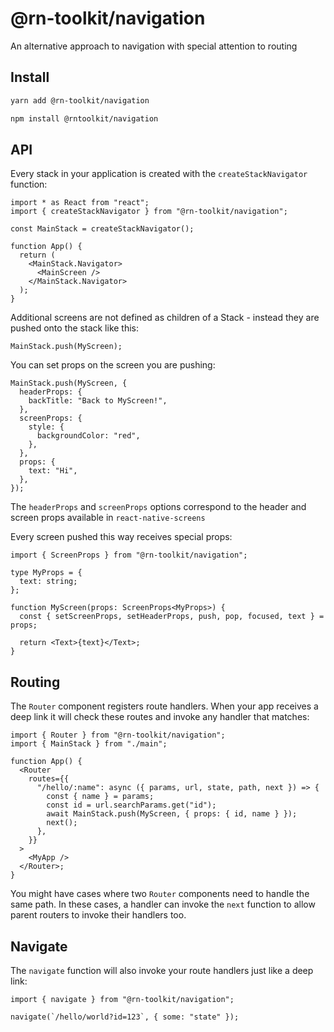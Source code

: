 # @rn-toolkit/navigation

An alternative approach to navigation with special attention to routing

## Install

```bash
yarn add @rn-toolkit/navigation
```

```bash
npm install @rntoolkit/navigation
```

## API

Every stack in your application is created with the `createStackNavigator` function:

```tsx
import * as React from "react";
import { createStackNavigator } from "@rn-toolkit/navigation";

const MainStack = createStackNavigator();

function App() {
  return (
    <MainStack.Navigator>
      <MainScreen />
    </MainStack.Navigator>
  );
}
```

Additional screens are not defined as children of a Stack - instead they are pushed onto the stack like this:

```tsx
MainStack.push(MyScreen);
```

You can set props on the screen you are pushing:

```tsx
MainStack.push(MyScreen, {
  headerProps: {
    backTitle: "Back to MyScreen!",
  },
  screenProps: {
    style: {
      backgroundColor: "red",
    },
  },
  props: {
    text: "Hi",
  },
});
```

The `headerProps` and `screenProps` options correspond to the header and screen props available in `react-native-screens`

Every screen pushed this way receives special props:

```tsx
import { ScreenProps } from "@rn-toolkit/navigation";

type MyProps = {
  text: string;
};

function MyScreen(props: ScreenProps<MyProps>) {
  const { setScreenProps, setHeaderProps, push, pop, focused, text } = props;

  return <Text>{text}</Text>;
}
```

## Routing

The `Router` component registers route handlers. When your app receives a deep link it will check these routes and invoke any handler that matches:

```tsx
import { Router } from "@rn-toolkit/navigation";
import { MainStack } from "./main";

function App() {
  <Router
    routes={{
      "/hello/:name": async ({ params, url, state, path, next }) => {
        const { name } = params;
        const id = url.searchParams.get("id");
        await MainStack.push(MyScreen, { props: { id, name } });
        next();
      },
    }}
  >
    <MyApp />
  </Router>;
}
```

You might have cases where two `Router` components need to handle the same path. In these cases, a handler can invoke the `next` function to allow parent routers to invoke their handlers too.

## Navigate

The `navigate` function will also invoke your route handlers just like a deep link:

```tsx
import { navigate } from "@rn-toolkit/navigation";

navigate(`/hello/world?id=123`, { some: "state" });
```
